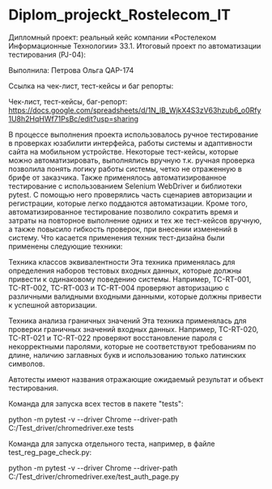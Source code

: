 # Diplom_projeckt_Rostelecom_IT

Дипломный проект: реальный кейс компании «Ростелеком Информационные Технологии»
33.1. Итоговый проект по автоматизации тестирования (PJ-04):

Выполнила: Петрова Ольга QAP-174

Ссылка на чек-лист, тест-кейсы и баг репорты:

Чек-лист, тест-кейсы, баг-репорт: https://docs.google.com/spreadsheets/d/1N_lB_WjkX4S3zV63hzub6_o0Rfy1U8h2HqHWf71PsBc/edit?usp=sharing

В процессе выполнения проекта использовалось ручное тестирование в проверках юзабилити интерфейса, работы системы и адаптивности сайта на мобильном устройстве. Некоторые тест-кейсы, которые можно автоматизировать, выполнялись вручную т.к. ручная проверка позволила понять логику работы системы, четко не отраженную в брифе от заказчика. Также применялось автоматизированное тестирование с использованием Selenium WebDriver и библиотеки pytest. С помощью него проверялись часть сценариев авторизации и регистрации, которые легко поддаются автоматизации. Кроме того, автоматизированное тестирование позволило сократить время и затраты на повторное выполнение одних и тех же тест-кейсов вручную, а также повысило гибкость проверок, при внесении изменений в систему. Что касается применения техник тест-дизайна были применены следующие техники:

Техника классов эквивалентности
Эта техника применялась для определения наборов тестовых входных данных, которые должны привести к одинаковому поведению системы. Например, TC-RT-001, TC-RT-002, TC-RT-003 и TC-RT-004 проверяют авторизацию с различными валидными входными данными, которые должны привести к успешной авторизации.

Техника анализа граничных значений
Эта техника применялась для проверки граничных значений входных данных. Например, TC-RT-020, TC-RT-021 и TC-RT-022 проверяют восстановление пароля с некорректными паролями, которые не соответствуют требованиям по длине, наличию заглавных букв и использованию только латинских символов.

Автотесты имеют названия отражающие ожидаемый результат и объект тестирования.

Команда для запуска всех тестов в пакете "tests":

python -m pytest -v --driver Chrome --driver-path C:/Test_driver/chromedriver.exe tests

Команда для запуска отдельного теста, например, в файле test_reg_page_check.py:

python -m pytest -v --driver Chrome --driver-path C:/Test_driver/chromedriver.exe/test_auth_page.py
